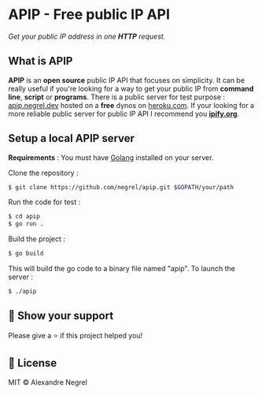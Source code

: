 # APIP - Free public IP API

*Get your public IP address in one **HTTP** request.*


## What is APIP

**APIP** is an **open source** public IP API that focuses on simplicity. It can be really useful if you're looking for a way to get your public IP from **command line**, **script** or **programs**. There is a public server for test purpose : [apip.negrel.dev](https://apip.negrel.dev/) hosted on a **free** dynos on [heroku.com](https://heroku.com). If your looking for a more reliable public server for public IP API I recommend you [**ipify.org**](https://ipify.org).

## Setup a local APIP server

**Requirements** :
You must have [Golang](https://golang.org/dl/) installed on your server.

Clone the repository :

```bash
$ git clone https://github.com/negrel/apip.git $GOPATH/your/path
```

Run the code for test :

```bash
$ cd apip
$ go run .
```

Build the project :

```bash
$ go build
```

This will build the go code to a binary file named "apip". To launch the server :

```bash
$ ./apip
```



## :stars: Show your support

Please give a :star: if this project helped you!

## :scroll: License
MIT © Alexandre Negrel

